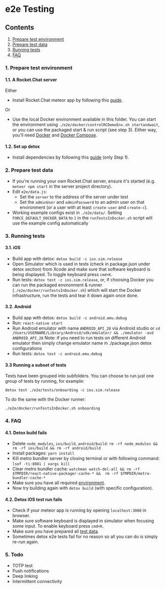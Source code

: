# e2e Testing

## Contents

1. [Prepare test environment](##-1.-Prepare-test-environment)
2. [Prepare test data](##-2.-Prepare-test-data)
3. [Running tests](##-3.-Running-tests)
4. [FAQ](##-FAQ)

### 1. Prepare test environment

#### 1.1. A Rocket.Chat server

Either

* Install Rocket.Chat meteor app by following this [guide](https://rocket.chat/docs/developer-guides/quick-start).

Or

* Use the local Docker environment available in this folder. You can start the environment using `./e2e/docker/controlRCDemoEnv.sh startandwait`, or you can use the packaged start & run script (see step 3). Either way, you'll need [Docker](https://docs.docker.com/engine/install/) and [Docker Compose](https://docs.docker.com/compose/install/).

#### 1.2. Set up detox

* Install dependencies by following this [guide](https://github.com/wix/Detox/blob/master/docs/Introduction.GettingStarted.md#step-1-install-dependencies) (only Step 1).

### 2. Prepare test data

* If you're running your own Rocket.Chat server, ensure it's started (e.g. `meteor npm start` in the server project directory).
* Edit `e2e/data.js`:
  * Set the `server` to the address of the server under test
  * Set the `adminUser` and `adminPassword` to an admin user on that environment (or a user with at least `create-user` and `create-c`).
* Working example configs exist in `./e2e/data/`. Setting `FORCE_DEFAULT_DOCKER_DATA` to `1` in the `runTestsInDocker.sh` script will use the example config automatically

### 3. Running tests

#### 3.1. iOS

* Build app with detox: `detox build -c ios.sim.release`
* Open Simulator which is used in tests (check in package.json under detox section) from Xcode and make sure that software keyboard is being displayed. To toggle keyboard press `cmd+K`.
* Run tests: `detox test -c ios.sim.release`, or, if choosing Docker you can run the packaged environment & runner (`./e2e/docker/runTestsInDocker.sh`) which will start the Docker infrastructure, run the tests and tear it down again once done.

#### 3.2. Android

* Build app with detox: `detox build -c android.emu.debug`
* Run: `react-native start`
* Run Android emulator with name `ANDROID_API_28` via Android studio or `cd /Users/USERNAME/Library/Android/sdk/emulator/ && ./emulator -avd ANDROID_API_28`
Note: if you need to run tests on different Android emulator then simply change emulator name in ./package.json detox configurations
* Run tests: `detox test -c android.emu.debug`

#### 3.3 Running a subset of tests

Tests have been grouped into subfolders. You can choose to run just one group of tests by running, for example:

`detox test ./e2e/tests/onboarding -c ios.sim.release`

To do the same with the Docker runner:

`./e2e/docker/runTestsInDocker.sh onboarding`

### 4. FAQ

#### 4.1. Detox build fails

* Delete `node_modules`, `ios/build`, `android/build`:
`rm -rf node_modules && rm -rf ios/build && rm -rf android/build`
* Install packages: `yarn install`
* Kill metro bundler server by closing terminal or with following command: `lsof -ti:8081 | xargs kill`
* Clear metro bundler cache: `watchman watch-del-all && rm -rf $TMPDIR/react-native-packager-cache-* &&  rm -rf $TMPDIR/metro-bundler-cache-*`
* Make sure you have all required [environment](##-1.-Prepare-test-environment).
* Now try building again with `detox build` (with specific configuration).

#### 4.2. Detox iOS test run fails

* Check if your meteor app is running by opening `localhost:3000` in browser.
* Make sure software keyboard is displayed in simulator when focusing some input. To enable keyboard press `cmd+K`.
* Make sure you have prepared all [test data](##-2.-Prepare-test-data).
* Sometimes detox e2e tests fail for no reason so all you can do is simply re-run again.

### 5. Todo

* TOTP test
* Push notifications
* Deep linking
* Intermittent connectivity
